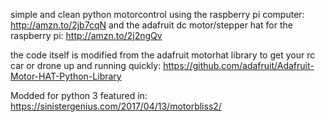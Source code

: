  simple and clean python motorcontrol using the raspberry pi computer:
http://amzn.to/2jb7cqN 
 and the adafruit dc motor/stepper hat for the raspberry pi:
 http://amzn.to/2j2ngQv
 
 the code itself is modified from the adafruit motorhat library
 to get your rc car or drone up and running quickly:
https://github.com/adafruit/Adafruit-Motor-HAT-Python-Library

Modded for python 3
featured in: https://sinistergenius.com/2017/04/13/motorbliss2/
